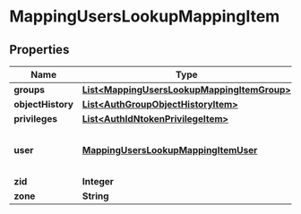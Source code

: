 
# MappingUsersLookupMappingItem

## Properties
Name | Type | Description | Notes
------------ | ------------- | ------------- | -------------
**groups** | [**List&lt;MappingUsersLookupMappingItemGroup&gt;**](MappingUsersLookupMappingItemGroup.md) |  |  [optional]
**objectHistory** | [**List&lt;AuthGroupObjectHistoryItem&gt;**](AuthGroupObjectHistoryItem.md) |  |  [optional]
**privileges** | [**List&lt;AuthIdNtokenPrivilegeItem&gt;**](AuthIdNtokenPrivilegeItem.md) |  |  [optional]
**user** | [**MappingUsersLookupMappingItemUser**](MappingUsersLookupMappingItemUser.md) | Specifies the configuration properties for a user. |  [optional]
**zid** | **Integer** |  |  [optional]
**zone** | **String** |  |  [optional]



